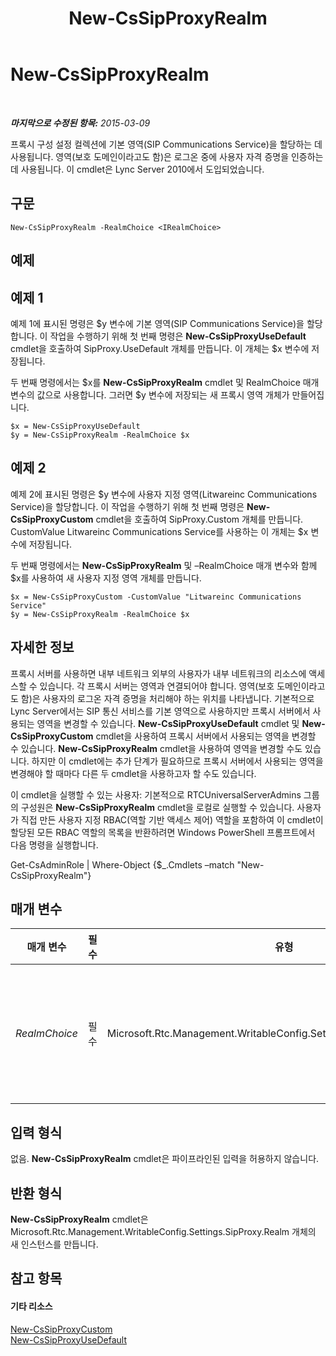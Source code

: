 ﻿---
title: New-CsSipProxyRealm
TOCTitle: New-CsSipProxyRealm
ms:assetid: fedf9c71-5a23-4818-9f98-db5008a2ba74
ms:mtpsurl: https://technet.microsoft.com/ko-kr/library/Gg413084(v=OCS.15)
ms:contentKeyID: 49305638
ms.date: 08/24/2015
mtps_version: v=OCS.15
ms.translationtype: HT
---

# New-CsSipProxyRealm

 

_**마지막으로 수정된 항목:** 2015-03-09_

프록시 구성 설정 컬렉션에 기본 영역(SIP Communications Service)을 할당하는 데 사용됩니다. 영역(보호 도메인이라고도 함)은 로그온 중에 사용자 자격 증명을 인증하는 데 사용됩니다. 이 cmdlet은 Lync Server 2010에서 도입되었습니다.

## 구문

    New-CsSipProxyRealm -RealmChoice <IRealmChoice>

## 예제

## 예제 1

예제 1에 표시된 명령은 $y 변수에 기본 영역(SIP Communications Service)을 할당합니다. 이 작업을 수행하기 위해 첫 번째 명령은 **New-CsSipProxyUseDefault** cmdlet을 호출하여 SipProxy.UseDefault 개체를 만듭니다. 이 개체는 $x 변수에 저장됩니다.

두 번째 명령에서는 $x를 **New-CsSipProxyRealm** cmdlet 및 RealmChoice 매개 변수의 값으로 사용합니다. 그러면 $y 변수에 저장되는 새 프록시 영역 개체가 만들어집니다.

    $x = New-CsSipProxyUseDefault
    $y = New-CsSipProxyRealm -RealmChoice $x

## 예제 2

예제 2에 표시된 명령은 $y 변수에 사용자 지정 영역(Litwareinc Communications Service)을 할당합니다. 이 작업을 수행하기 위해 첫 번째 명령은 **New-CsSipProxyCustom** cmdlet을 호출하여 SipProxy.Custom 개체를 만듭니다. CustomValue Litwareinc Communications Service를 사용하는 이 개체는 $x 변수에 저장됩니다.

두 번째 명령에서는 **New-CsSipProxyRealm** 및 –RealmChoice 매개 변수와 함께 $x를 사용하여 새 사용자 지정 영역 개체를 만듭니다.

    $x = New-CsSipProxyCustom -CustomValue "Litwareinc Communications Service"
    $y = New-CsSipProxyRealm -RealmChoice $x

## 자세한 정보

프록시 서버를 사용하면 내부 네트워크 외부의 사용자가 내부 네트워크의 리소스에 액세스할 수 있습니다. 각 프록시 서버는 영역과 연결되어야 합니다. 영역(보호 도메인이라고도 함)은 사용자의 로그온 자격 증명을 처리해야 하는 위치를 나타냅니다. 기본적으로 Lync Server에서는 SIP 통신 서비스를 기본 영역으로 사용하지만 프록시 서버에서 사용되는 영역을 변경할 수 있습니다. **New-CsSipProxyUseDefault** cmdlet 및 **New-CsSipProxyCustom** cmdlet을 사용하여 프록시 서버에서 사용되는 영역을 변경할 수 있습니다. **New-CsSipProxyRealm** cmdlet을 사용하여 영역을 변경할 수도 있습니다. 하지만 이 cmdlet에는 추가 단계가 필요하므로 프록시 서버에서 사용되는 영역을 변경해야 할 때마다 다른 두 cmdlet을 사용하고자 할 수도 있습니다.

이 cmdlet을 실행할 수 있는 사용자: 기본적으로 RTCUniversalServerAdmins 그룹의 구성원은 **New-CsSipProxyRealm** cmdlet을 로컬로 실행할 수 있습니다. 사용자가 직접 만든 사용자 지정 RBAC(역할 기반 액세스 제어) 역할을 포함하여 이 cmdlet이 할당된 모든 RBAC 역할의 목록을 반환하려면 Windows PowerShell 프롬프트에서 다음 명령을 실행합니다.

Get-CsAdminRole | Where-Object {$\_.Cmdlets –match "New-CsSipProxyRealm"}

## 매개 변수


<table>
<colgroup>
<col style="width: 25%" />
<col style="width: 25%" />
<col style="width: 25%" />
<col style="width: 25%" />
</colgroup>
<thead>
<tr class="header">
<th>매개 변수</th>
<th>필수</th>
<th>유형</th>
<th>설명</th>
</tr>
</thead>
<tbody>
<tr class="odd">
<td><p><em>RealmChoice</em></p></td>
<td><p>필수</p></td>
<td><p>Microsoft.Rtc.Management.WritableConfig.Settings.SipProxy.IRealmChoice</p></td>
<td><p>프록시 서버에서 사용할 영역을 나타내는 개체입니다. RealmChoice는 <strong>New-CsSipProxyUseDefault</strong> 또는 <strong>New-CsSipProxyCustom</strong> cmdlet을 사용하여 만들어야 합니다.</p></td>
</tr>
</tbody>
</table>


## 입력 형식

없음. **New-CsSipProxyRealm** cmdlet은 파이프라인된 입력을 허용하지 않습니다.

## 반환 형식

**New-CsSipProxyRealm** cmdlet은 Microsoft.Rtc.Management.WritableConfig.Settings.SipProxy.Realm 개체의 새 인스턴스를 만듭니다.

## 참고 항목

#### 기타 리소스

[New-CsSipProxyCustom](new-cssipproxycustom.md)  
[New-CsSipProxyUseDefault](new-cssipproxyusedefault.md)

